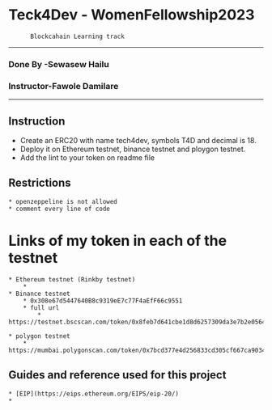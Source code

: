 # Teck4Dev - WomenFellowship2023 
		  Blockcahain Learning track

*********************
### Done By -Sewasew Hailu 
### Instructor-Fawole Damilare
**************

## Instruction 
 * Create an ERC20 with name tech4dev, symbols T4D and decimal is 18.
 * Deploy it on Ethereum testnet, binance testnet and ploygon testnet.
 * Add the lint to your token on readme file

## Restrictions
    * openzeppeline is not allowed
    * comment every line of code

# Links of my token in each of the testnet

    * Ethereum testnet (Rinkby testnet)
        *
    * Binance testnet
        * 0x308e67d5447640B8c9319eE7c77F4aEfF66c9551
        * full url
            * https://testnet.bscscan.com/token/0x8feb7d641cbe1d8d6257309da3e7b2e0564f868d

    * polygon testnet
        * https://mumbai.polygonscan.com/token/0x7bcd377e4d256833cd305cf667ca903422cba5c1


## Guides and reference used for this project
    * [EIP](https://eips.ethereum.org/EIPS/eip-20/)
    * 
# 
